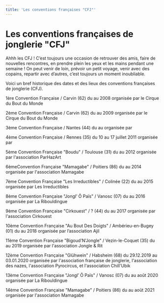 ```yaml
---
title: 'Les conventions françaises "CFJ"'
---
```


# Les conventions françaises de jonglerie "CFJ"

Ahhh les CFJ ! C’est toujours une occasion de retrouver des amis, faire de nouvelles rencontres, en prendre plein les yeux et les mains pendant une semaine ! On peut venir de loin, prévoir un petit voyage, venir avec des copains, repartir avec d’autres, c’est toujours un moment inoubliable.

Voici un bref historique des dates et des lieux des conventions françaises de jonglerie (CFJ).

1ère Convention Française / Carvin (62)
du au 2008
organisée par le Cirque du Bout du Monde 

2ème Convention Française / Carvin (62)
du au 2009
organisée par le Cirque du Bout du Monde

3ème Convention Française / Nantes (44)
du au
organisée par
	
4ème Convention Française / Rennes (35)
du 10 au 17 juillet 2011 
organisée par

5ème Convention Française "Boudu" / Toulouse (31)
du au 2012
organisée par l'association ParHazArt
	
6èmeConvention Française "Mamagabe" / Poitiers (86)
du au 2014
organisée par l'association Mamagabe

7ème Convention Française "Les Irreductibles" / Colinée (22)
du au 2015
organisée par Les Irreductibles

8ème Convention Française "Jongl’ Ô Païs" / Vanosc (07)
du au 2016
organisée par La Ribouldingue

9ème Convention Française "Cirkouest" / ? (44)
du au 2017
organisée par l'association Cirkouest 

10ème Convention Française "Au Bout Des Doigts" / Ambérieu-en-Bugey (01)
du au 2018
organisée par l’association Ajil

11ème Convention Française "Bigoud'N'Jongle" / Vezin-le-Coquet (35)
du au 2019
organisée par l'association Jongle & Rit

12ème Convention Française "Glühwein" / Habsheim (68)
du 29.12.2019 au 03.01.2020
organisée par l'association française de jonglerie, l'association des nazes, l'association Pyrocircus, et l'association Chill'Ubik 

13ème Convention Française "Jongl’ Ô Païs" / Vanosc (07)
du au août 2020
organisée par La Ribouldingue

14ème Convention Française "Mamagabe" / Poitiers (86)
du au août 2021
organisée par l'association Mamagabe